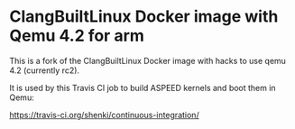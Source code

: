 # ClangBuiltLinux Docker image with Qemu 4.2 for arm

This is a fork of the ClangBuiltLinux Docker image with hacks to use qemu 4.2
(currently rc2).

It is used by this Travis CI job to build ASPEED kernels and boot them in Qemu:

 https://travis-ci.org/shenki/continuous-integration/
